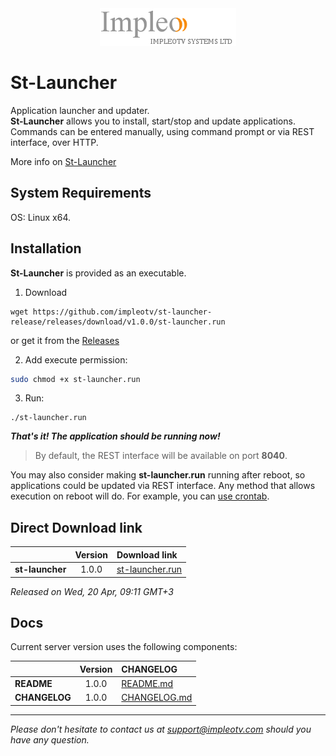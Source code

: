 
<div align="center">
  <a >
    <img src="images/impleo_logo.png" alt="Logo" >
  </a>
</div>

# St-Launcher

Application launcher and updater.  
**St-Launcher** allows you to install, start/stop and update applications. Commands can be entered manually, using command prompt or via REST interface, over HTTP.

More info on [St-Launcher](./README-ST-LAUNCHER.md)

## System Requirements

OS: Linux x64.

## Installation 

**St-Launcher** is provided as an executable. 

1. Download 

```
wget https://github.com/impleotv/st-launcher-release/releases/download/v1.0.0/st-launcher.run
```
or get it from the [Releases](https://github.com/impleotv/st-launcher-release/releases)

2. Add execute permission:

```bash
sudo chmod +x st-launcher.run
```

3. Run: 

```
./st-launcher.run
```

***That's it! The application should be running now!***

> By default, the REST interface will be available on port **8040**. 



You may also consider making **st-launcher.run** running after reboot, so applications could be updated via REST interface.
Any method that allows execution on reboot will do. For example, you can [use crontab](./doc/crontab-script.md).



## Direct Download link

|          | Version             | Download link                                                           | 
|:---------|:-------------------:|:------------------------------------------------------------------------|
| **st-launcher** |  1.0.0 | [st-launcher.run](https://github.com/impleotv/st-launcher-release/releases/download/v1.0.0/st-launcher.run) | 

*Released on Wed, 20 Apr, 09:11 GMT+3*

## Docs

Current server version uses the following components:  

|                  | Version             | CHANGELOG                                                               | 
|:-----------------|:-------------------:|:------------------------------------------------------------------------|
| **README**       |  1.0.0        | [README.md](./README-ST-LAUNCHER.md)                                    | 
| **CHANGELOG**    |  1.0.0        | [CHANGELOG.md](./CHANGELOG-ST-LAUNCHER.md)                              | 


----  
*Please don't hesitate to contact us at support@impleotv.com should you have any question.*